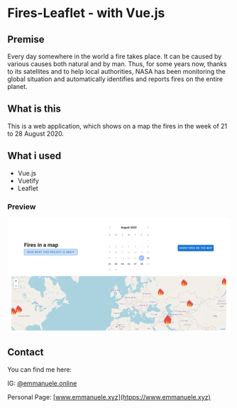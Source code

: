 # Fires-Leaflet - with Vue.js
## Premise
Every day somewhere in the world a fire takes place. It can be caused by various causes both natural and by man. Thus, for some years now, thanks to its satellites and to help local authorities, NASA has been monitoring the global situation and automatically identifies and reports fires on the entire planet. 
## What is this
This is a web application, which shows on a map the fires in the week of 21 to 28 August 2020.
## What i used
* Vue.js
* Vuetify
* Leaflet
### Preview

![screenshot of the app](./src/assets/screenshot.png)

## Contact
You can find me here:

IG: [@emmanuele.online](https://www.instagram.com/emmanuele.online/)

Personal Page: [www.emmanuele.xyz](htpps://www.emmanuele.xyz)